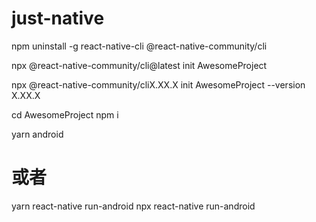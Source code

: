 # just-native
npm uninstall -g react-native-cli @react-native-community/cli

npx @react-native-community/cli@latest init AwesomeProject

npx @react-native-community/cliX.XX.X init AwesomeProject --version X.XX.X


cd AwesomeProject
npm i

yarn android
# 或者
yarn react-native run-android
npx react-native run-android